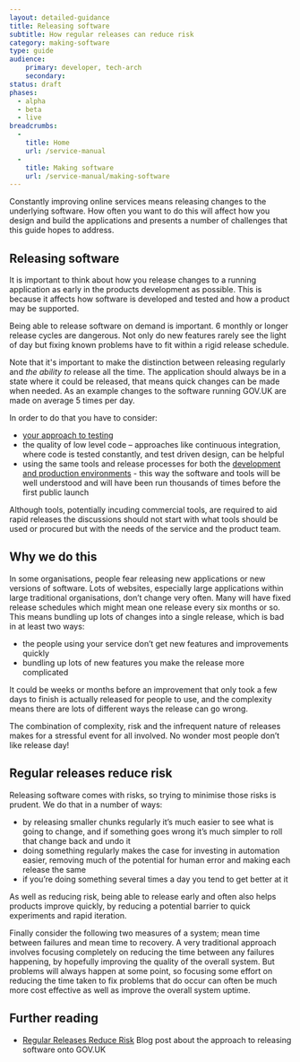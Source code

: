```yaml
---
layout: detailed-guidance
title: Releasing software
subtitle: How regular releases can reduce risk
category: making-software
type: guide
audience: 
    primary: developer, tech-arch
    secondary:
status: draft
phases:
  - alpha
  - beta
  - live
breadcrumbs:
  -
    title: Home
    url: /service-manual
  -
    title: Making software
    url: /service-manual/making-software
---
```

    
Constantly improving online services means releasing changes to the underlying software. How often you want to do this will affect how you design and build the applications and presents a number of challenges that this guide hopes to address.

## Releasing software

It is important to think about how you release changes to a running application as early in the products development as possible. This is because it affects how software is developed and tested and how a product may be supported.

Being able to release software on demand is important. 6 monthly or longer release cycles are dangerous. Not only do new features rarely see the light of day but fixing known problems have to fit within a rigid release schedule. 

Note that it's important to make the distinction between releasing regularly and _the ability to_ release all the time. The application should always be in a state where it could be released, that means quick changes can be made when needed. As an example changes to the software running GOV.UK are made on average 5 times per day.

In order to do that you have to consider:

* [your approach to testing](/service-manual/making-software/code-testing.html)
* the quality of low level code – approaches like continuous integration, where code is tested constantly, and test driven design, can be helpful
* using the same tools and release processes for both the [development and production environments](/service-manual/making-software/development-environment.html) - this way the software and tools will be well understood and will have been run thousands of times before the first public launch

Although tools, potentially incuding commercial tools, are required to aid rapid releases the discussions should not start with what tools should be used or procured but with the needs of the service and the product team.

## Why we do this

In some organisations, people fear releasing new applications or new versions of software. Lots of websites, especially large applications within large traditional organisations, don’t change very often. Many will have fixed release schedules which might mean one release every six months or so. This means bundling up lots of changes into a single release, which is bad in at least two ways:

* the people using your service don’t get new features and improvements quickly
* bundling up lots of new features you make the release more complicated

It could be weeks or months before an improvement that only took a few days to finish is actually released for people to use, and the complexity means there are lots of different ways the release can go wrong.

The combination of complexity, risk and the infrequent nature of releases makes for a stressful event for all involved. No wonder most people don’t like release day!

## Regular releases reduce risk

Releasing software comes with risks, so trying to minimise those risks is prudent. We do that in a number of ways:

* by releasing smaller chunks regularly it’s much easier to see what is going to change, and if something goes wrong it’s much simpler to roll that change back and undo it
* doing something regularly makes the case for investing in automation easier, removing much of the potential for human error and making each release the same
* if you’re doing something several times a day you tend to get better at it

As well as reducing risk, being able to release early and often also helps products improve quickly, by reducing a potential barrier to quick experiments and rapid iteration.

Finally consider the following two measures of a system; mean time between failures and mean time to recovery. A very traditional approach involves focusing completely on reducing the time between any failures happening, by hopefully improving the quality of the overall system. But problems will always happen at some point, so focusing some effort on reducing the time taken to fix problems that do occur can often be much more cost effective as well as improve the overall system uptime.

## Further reading

* [Regular Releases Reduce Risk](http://digital.cabinetoffice.gov.uk/2012/11/02/regular-releases-reduce-risk/) Blog post about the approach to releasing software onto GOV.UK
